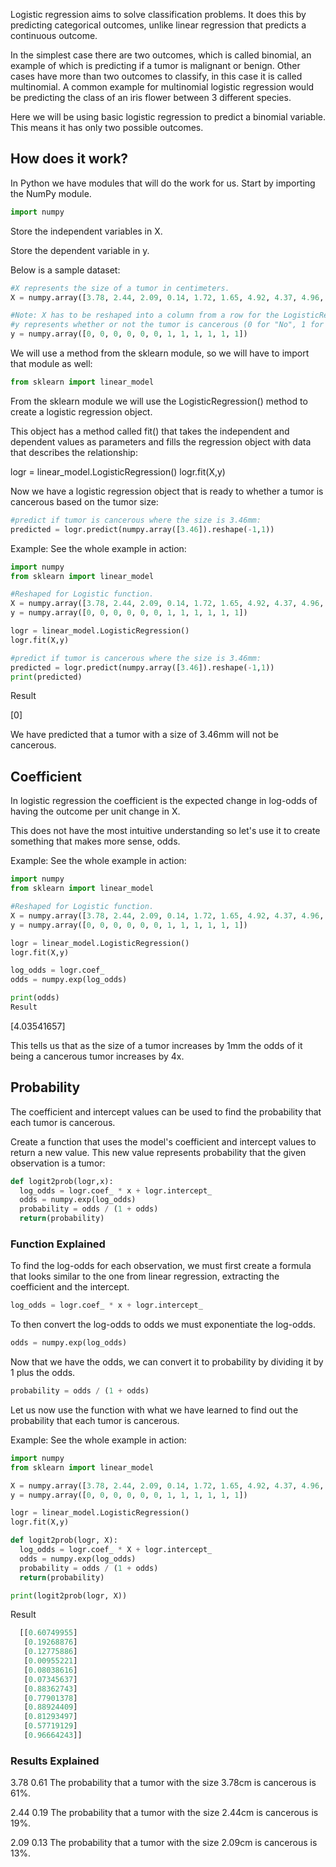 
Logistic regression aims to solve classification problems. It does this by predicting categorical outcomes, unlike linear regression that predicts a continuous outcome.

In the simplest case there are two outcomes, which is called binomial, an example of which is predicting if a tumor is malignant or benign. Other cases have more than two outcomes to classify, in this case it is called multinomial. A common example for multinomial logistic regression would be predicting the class of an iris flower between 3 different species.

Here we will be using basic logistic regression to predict a binomial variable. This means it has only two possible outcomes.

## How does it work?
In Python we have modules that will do the work for us. Start by importing the NumPy module.
```python
import numpy
```
Store the independent variables in X.

Store the dependent variable in y.

Below is a sample dataset:
```python
#X represents the size of a tumor in centimeters.
X = numpy.array([3.78, 2.44, 2.09, 0.14, 1.72, 1.65, 4.92, 4.37, 4.96, 4.52, 3.69, 5.88]).reshape(-1,1)

#Note: X has to be reshaped into a column from a row for the LogisticRegression() function to work.
#y represents whether or not the tumor is cancerous (0 for "No", 1 for "Yes").
y = numpy.array([0, 0, 0, 0, 0, 0, 1, 1, 1, 1, 1, 1])
```

We will use a method from the sklearn module, so we will have to import that module as well:
```python
from sklearn import linear_model
```
From the sklearn module we will use the LogisticRegression() method to create a logistic regression object.

This object has a method called fit() that takes the independent and dependent values as parameters and fills the regression object with data that describes the relationship:

logr = linear_model.LogisticRegression()
logr.fit(X,y)

Now we have a logistic regression object that is ready to whether a tumor is cancerous based on the tumor size:
```python
#predict if tumor is cancerous where the size is 3.46mm:
predicted = logr.predict(numpy.array([3.46]).reshape(-1,1))
```

Example:
See the whole example in action:
```python
import numpy
from sklearn import linear_model

#Reshaped for Logistic function.
X = numpy.array([3.78, 2.44, 2.09, 0.14, 1.72, 1.65, 4.92, 4.37, 4.96, 4.52, 3.69, 5.88]).reshape(-1,1)
y = numpy.array([0, 0, 0, 0, 0, 0, 1, 1, 1, 1, 1, 1])

logr = linear_model.LogisticRegression()
logr.fit(X,y)

#predict if tumor is cancerous where the size is 3.46mm:
predicted = logr.predict(numpy.array([3.46]).reshape(-1,1))
print(predicted)
```
Result

 [0]
 
We have predicted that a tumor with a size of 3.46mm will not be cancerous.


## Coefficient
In logistic regression the coefficient is the expected change in log-odds of having the outcome per unit change in X.

This does not have the most intuitive understanding so let's use it to create something that makes more sense, odds.

Example:
See the whole example in action:
```python
import numpy
from sklearn import linear_model

#Reshaped for Logistic function.
X = numpy.array([3.78, 2.44, 2.09, 0.14, 1.72, 1.65, 4.92, 4.37, 4.96, 4.52, 3.69, 5.88]).reshape(-1,1)
y = numpy.array([0, 0, 0, 0, 0, 0, 1, 1, 1, 1, 1, 1])

logr = linear_model.LogisticRegression()
logr.fit(X,y)

log_odds = logr.coef_
odds = numpy.exp(log_odds)

print(odds)
Result
```
 [4.03541657]
 
This tells us that as the size of a tumor increases by 1mm the odds of it being a cancerous tumor increases by 4x.


## Probability
The coefficient and intercept values can be used to find the probability that each tumor is cancerous.

Create a function that uses the model's coefficient and intercept values to return a new value. This new value represents probability that the given observation is a tumor:
```python
def logit2prob(logr,x):
  log_odds = logr.coef_ * x + logr.intercept_
  odds = numpy.exp(log_odds)
  probability = odds / (1 + odds)
  return(probability)
```

### Function Explained
To find the log-odds for each observation, we must first create a formula that looks similar to the one from linear regression, extracting the coefficient and the intercept.
```python
log_odds = logr.coef_ * x + logr.intercept_
```
To then convert the log-odds to odds we must exponentiate the log-odds.
```python
odds = numpy.exp(log_odds)
```
Now that we have the odds, we can convert it to probability by dividing it by 1 plus the odds.
```python
probability = odds / (1 + odds)
```
Let us now use the function with what we have learned to find out the probability that each tumor is cancerous.

Example:
See the whole example in action:
```python
import numpy
from sklearn import linear_model

X = numpy.array([3.78, 2.44, 2.09, 0.14, 1.72, 1.65, 4.92, 4.37, 4.96, 4.52, 3.69, 5.88]).reshape(-1,1)
y = numpy.array([0, 0, 0, 0, 0, 0, 1, 1, 1, 1, 1, 1])

logr = linear_model.LogisticRegression()
logr.fit(X,y)

def logit2prob(logr, X):
  log_odds = logr.coef_ * X + logr.intercept_
  odds = numpy.exp(log_odds)
  probability = odds / (1 + odds)
  return(probability)

print(logit2prob(logr, X))
```
Result
```python
  [[0.60749955]
   [0.19268876]
   [0.12775886]
   [0.00955221]
   [0.08038616]
   [0.07345637]
   [0.88362743]
   [0.77901378]
   [0.88924409]
   [0.81293497]
   [0.57719129]
   [0.96664243]]
```

### Results Explained
3.78 0.61 The probability that a tumor with the size 3.78cm is cancerous is 61%.

2.44 0.19 The probability that a tumor with the size 2.44cm is cancerous is 19%.

2.09 0.13 The probability that a tumor with the size 2.09cm is cancerous is 13%.


<br><br>